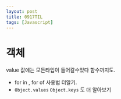 ```yaml
---
layout: post
title: 0917TIL
tags: [Javascript]
---
```



# 객체
value 값에는 모든타입이 들어갈수있다 함수까지도.

- for in , for of 사용법 더알기.
- ``Object.values`` `Object.keys` 도 더 알아보기
